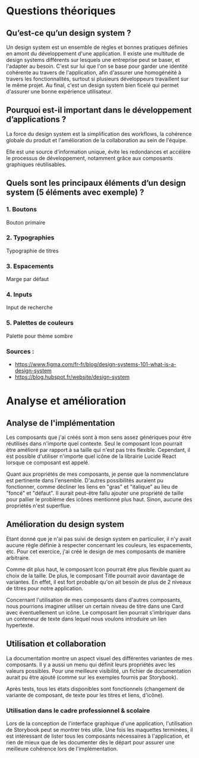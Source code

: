 # Questions théoriques

## Qu’est-ce qu’un design system ?

Un design system est un ensemble de règles et bonnes pratiques définies en amont du développement d'une application. Il existe une multitude de design systems différents
sur lesquels une entreprise peut se baser, et l'adapter au besoin. C'est sur lui que l'on se base pour garder une identité cohérente au travers de l'application,
afin d'assurer une homogénéité à travers les fonctionnalités, surtout si plusieurs développeurs travaillent sur le même projet. Au final, c'est un design system
bien ficelé qui permet d'assurer une bonne expérience utilisateur.

## Pourquoi est-il important dans le développement d’applications ?

La force du design system est la simplification des workflows, la cohérence globale du produit et l'amélioration de la collaboration au sein de l'équipe.

Elle est une source d'information unique, évite les redondances et accélère le processus de développement, notamment grâce aux composants graphiques réutilisables.

## Quels sont les principaux éléments d’un design system (5 éléments avec exemple) ?

### 1. Boutons
Bouton primaire

### 2. Typographies
Typographie de titres

### 3. Espacements
Marge par défaut

### 4. Inputs
Input de recherche

### 5. Palettes de couleurs
Palette pour thème sombre

### Sources :
* https://www.figma.com/fr-fr/blog/design-systems-101-what-is-a-design-system
* https://blog.hubspot.fr/website/design-system

# Analyse et amélioration

## Analyse de l'implémentation
Les composants que j'ai créés sont à mon sens assez génériques pour être réutilisés dans n'importe quel contexte. Seul le composant Icon pourrait être amélioré par rapport
à sa taille qui n'est pas très flexible. Cependant, il est possible d'utiliser n'importe quel icône de la librairie Lucide React lorsque ce composant est appelé.

Quant aux propriétés de mes composants, je pense que la nommenclature est pertinente dans l'ensemble. D'autres possibilités auraient pu fonctionner, comme décliner les liens
en "gras" et "italique" au lieu de "foncé" et "défaut". Il aurait peut-être fallu ajouter une propriété de taille pour pallier le problème des icônes mentionné plus haut.
Sinon, aucune des propriétés n'est superflue.

## Amélioration du design system
Etant donné que je n'ai pas suivi de design system en particulier, il n'y avait aucune règle définie à respecter concernant les couleurs, les espacements, etc.
Pour cet exercice, j'ai créé le design de mes composants de manière arbitraire.

Comme dit plus haut, le composant Icon pourrait être plus flexible quant au choix de la taille. De plus, le composant Title pourrait avoir davantage de variantes. En effet,
il est fort probable qu'on ait besoin de plus de 2 niveaux de titres pour notre application.

Concernant l'utilisation de mes composants dans d'autres composants, nous pourrions imaginer utiliser un certain niveau de titre dans une Card avec éventuellement un icône.
Le composant lien pourrait s'imbriquer dans un conteneur de texte dans lequel nous voulons introduire un lien hypertexte.

## Utilisation et collaboration
La documentation montre un aspect visuel des différentes variantes de mes composants. Il y a aussi un menu qui définit leurs propriétés avec les valeurs possibles.
Pour une meilleure visibilité, un fichier de documentation aurait pu être ajouté (comme sur les exemples fournis par Storybook).

Après tests, tous les états disponibles sont fonctionnels (changement de variante de composant, de texte pour les titres et liens, d'icône).

### Utilisation dans le cadre professionnel & scolaire
Lors de la conception de l'interface graphique d'une application, l'utilisation de Storybook peut se montrer très utile. Une fois les maquettes terminées, il est intéressant 
de lister tous les composants nécessaires à l'application, et rien de mieux que de les documenter dès le départ pour assurer une meilleure cohérence lors de l'implémentation.
